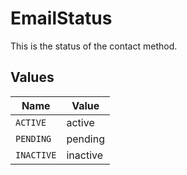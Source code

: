 # EmailStatus

This is the status of the contact method.


## Values

| Name       | Value      |
| ---------- | ---------- |
| `ACTIVE`   | active     |
| `PENDING`  | pending    |
| `INACTIVE` | inactive   |